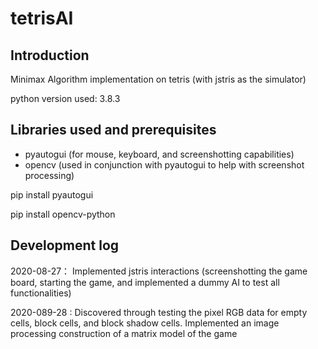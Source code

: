# tetrisAI

## Introduction

Minimax Algorithm implementation on tetris (with jstris as the simulator)

python version used: 3.8.3

## Libraries used and prerequisites

- pyautogui (for mouse, keyboard, and screenshotting capabilities)
- opencv (used in conjunction with pyautogui to help with screenshot processing)

pip install pyautogui

pip install opencv-python


## Development log

2020-08-27： Implemented jstris interactions (screenshotting the game board, starting the game, and implemented a dummy AI to test all functionalities)

2020-089-28 : Discovered through testing the pixel RGB data for empty cells, block cells, and block shadow cells. Implemented an image processing construction of a matrix model of the game
